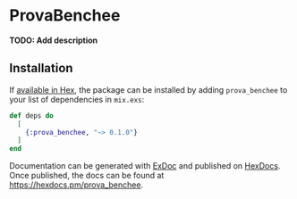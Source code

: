 # ProvaBenchee

**TODO: Add description**

## Installation

If [available in Hex](https://hex.pm/docs/publish), the package can be installed
by adding `prova_benchee` to your list of dependencies in `mix.exs`:

```elixir
def deps do
  [
    {:prova_benchee, "~> 0.1.0"}
  ]
end
```

Documentation can be generated with [ExDoc](https://github.com/elixir-lang/ex_doc)
and published on [HexDocs](https://hexdocs.pm). Once published, the docs can
be found at <https://hexdocs.pm/prova_benchee>.

